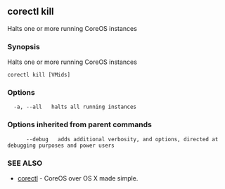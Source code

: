 ## corectl kill

Halts one or more running CoreOS instances

### Synopsis


Halts one or more running CoreOS instances

```
corectl kill [VMids]
```

### Options

```
  -a, --all   halts all running instances
```

### Options inherited from parent commands

```
      --debug   adds additional verbosity, and options, directed at debugging purposes and power users
```

### SEE ALSO
* [corectl](corectl.md)	 - CoreOS over OS X made simple.

